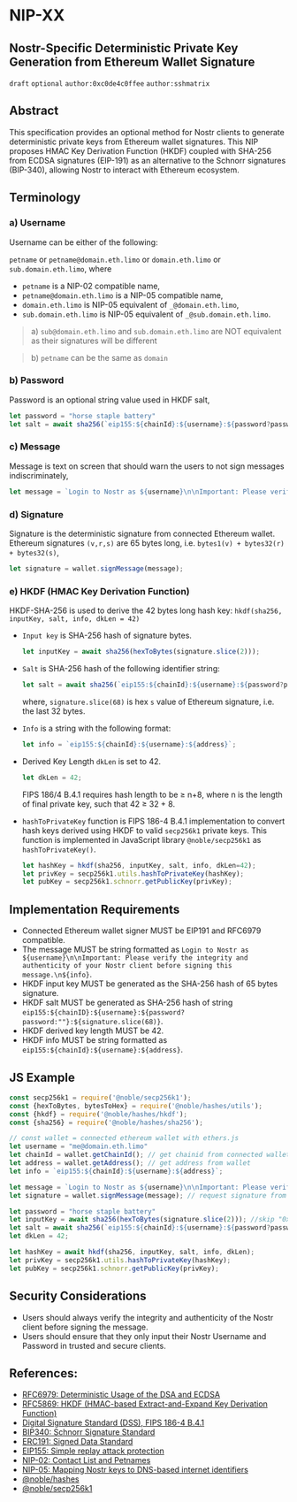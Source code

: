 # NIP-XX
Nostr-Specific Deterministic Private Key Generation from Ethereum Wallet Signature
--
`draft` `optional` `author:0xc0de4c0ffee` `author:sshmatrix`

## Abstract

This specification provides an optional method for Nostr clients to generate deterministic private keys from Ethereum wallet signatures. This NIP proposes HMAC Key Derivation Function (HKDF) coupled with SHA-256 from ECDSA signatures (EIP-191) as an alternative to the Schnorr signatures (BIP-340), allowing Nostr to interact with Ethereum ecosystem.

## Terminology
### a) Username
Username can be either of the following:

`petname` or `petname@domain.eth.limo` or `domain.eth.limo` or `sub.domain.eth.limo`, where

- `petname` is a NIP-02 compatible name,
- `petname@domain.eth.limo` is a NIP-05 compatible name,
- `domain.eth.limo` is NIP-05 equivalent of `_@domain.eth.limo`,
- `sub.domain.eth.limo` is NIP-05 equivalent of `_@sub.domain.eth.limo`.
> a) `sub@domain.eth.limo` and `sub.domain.eth.limo` are NOT equivalent as their signatures will be different

> b) `petname` can be the same as `domain`

### b) Password
Password is an optional string value used in HKDF salt,
```js
let password = "horse staple battery"
let salt = await sha256(`eip155:${chainId}:${username}:${password?password:""}:${signature.slice(68)}`);
```

### c) Message
Message is text on screen that should warn the users to not sign messages indiscriminately,
```js
let message = `Login to Nostr as ${username}\n\nImportant: Please verify the integrity and authenticity of your Nostr client before signing this message.\n${info}`
```
### d) Signature
Signature is the deterministic signature from connected Ethereum wallet. Ethereum signatures `(v,r,s)` are 65 bytes long, i.e. `bytes1(v) + bytes32(r) + bytes32(s)`,
```js
let signature = wallet.signMessage(message);
```
### e) HKDF (HMAC Key Derivation Function)
HKDF-SHA-256 is used to derive the 42 bytes long hash key: `hkdf(sha256, inputKey, salt, info, dkLen = 42)`
- `Input key` is SHA-256 hash of signature bytes.
   ```js
   let inputKey = await sha256(hexToBytes(signature.slice(2)));
   ```
- `Salt` is SHA-256 hash of the following identifier string:
   ```js
   let salt = await sha256(`eip155:${chainId}:${username}:${password?password:""}:${signature.slice(68)}`);
   ```
   where, `signature.slice(68)` is hex `s` value of Ethereum signature, i.e. the last 32 bytes.

- `Info` is a string with the following format:
   ```js
   let info = `eip155:${chainId}:${username}:${address}`;
   ```
- Derived Key Length `dkLen` is set to 42.
   ```js
   let dkLen = 42;
   ```
   FIPS 186/4 B.4.1 requires hash length to be ≥ n+8, where n is the length of final private key, such that 42 ≥ 32 + 8.
   
- `hashToPrivateKey` function is FIPS 186-4 B.4.1 implementation to convert hash keys derived using HKDF to valid `secp256k1` private keys. This function is implemented in JavaScript library `@noble/secp256k1` as `hashToPrivateKey()`.
   ```js
   let hashKey = hkdf(sha256, inputKey, salt, info, dkLen=42);
   let privKey = secp256k1.utils.hashToPrivateKey(hashKey);
   let pubKey = secp256k1.schnorr.getPublicKey(privKey);
   ```

## Implementation Requirements

- Connected Ethereum wallet signer MUST be EIP191 and RFC6979 compatible.
- The message MUST be string formatted as `Login to Nostr as ${username}\n\nImportant: Please verify the integrity and authenticity of your Nostr client before signing this message.\n${info}`.
- HKDF input key MUST be generated as the SHA-256 hash of 65 bytes signature.
- HKDF salt MUST be generated as SHA-256 hash of string `eip155:${chainID}:${username}:${password?password:""}:${signature.slice(68)}`.
- HKDF derived key length MUST be 42.
- HKDF info MUST be string formatted as `eip155:${chainId}:${username}:${address}`.

## JS Example
```js
const secp256k1 = require('@noble/secp256k1');
const {hexToBytes, bytesToHex} = require('@noble/hashes/utils');
const {hkdf} = require('@noble/hashes/hkdf');
const {sha256} = require('@noble/hashes/sha256');

// const wallet = connected ethereum wallet with ethers.js
let username = "me@domain.eth.limo"
let chainId = wallet.getChainId(); // get chainid from connected wallet
let address = wallet.getAddress(); // get address from wallet
let info = `eip155:${chainId}:${username}:${address}`;

let message = `Login to Nostr as ${username}\n\nImportant: Please verify the integrity and authenticity of your Nostr client before signing this message.\n${info}`
let signature = wallet.signMessage(message); // request signature from wallet

let password = "horse staple battery"
let inputKey = await sha256(hexToBytes(signature.slice(2))); //skip "0x"
let salt = await sha256(`eip155:${chainId}:${username}:${password?password:""}:${signature.slice(68)}`);
let dkLen = 42;

let hashKey = await hkdf(sha256, inputKey, salt, info, dkLen);
let privKey = secp256k1.utils.hashToPrivateKey(hashKey);
let pubKey = secp256k1.schnorr.getPublicKey(privKey);
```

## Security Considerations

- Users should always verify the integrity and authenticity of the Nostr client before signing the message.
- Users should ensure that they only input their Nostr Username and Password in trusted and secure clients.

## References:
- [RFC6979: Deterministic Usage of the DSA and ECDSA](https://datatracker.ietf.org/doc/html/rfc6979)
- [RFC5869: HKDF (HMAC-based Extract-and-Expand Key Derivation Function)](https://datatracker.ietf.org/doc/html/rfc5869)
- [Digital Signature Standard (DSS), FIPS 186-4 B.4.1](https://csrc.nist.gov/publications/detail/fips/186/4/final)
- [BIP340: Schnorr Signature Standard](https://github.com/bitcoin/bips/blob/master/bip-0340.mediawiki)
- [ERC191: Signed Data Standard](https://eips.ethereum.org/EIPS/eip-191)
- [EIP155: Simple replay attack protection](https://eips.ethereum.org/EIPS/eip-155)
- [NIP-02: Contact List and Petnames](https://github.com/nostr-protocol/nips/blob/master/02.md)
- [NIP-05: Mapping Nostr keys to DNS-based internet identifiers](https://github.com/nostr-protocol/nips/blob/master/05.md)
- [@noble/hashes](https://github.com/paulmillr/noble-hashes)
- [@noble/secp256k1](https://github.com/paulmillr/noble-secp256k1)
